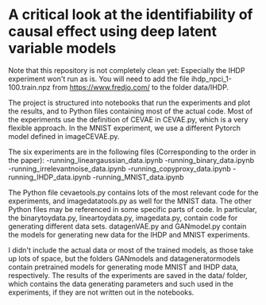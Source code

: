 # A critical look at the identifiability of causal effect using deep latent variable models 

Note that this repository is not completely clean yet: Especially the IHDP experiment won't run as is. You will need to add the file ihdp_npci_1-100.train.npz from  https://www.fredjo.com/ to the folder data/IHDP. 

The project is structured into notebooks that run the experiments and plot the results, and to Python files containing
most of the actual code. Most of the experiments use the definition of CEVAE in CEVAE.py, which is a very flexible
approach. In the MNIST experiment, we use a different Pytorch model defined in imageCEVAE.py. 

The six experiments are in the following files (Corresponding to the order in the paper):
-running_lineargaussian_data.ipynb
-running_binary_data.ipynb
-running_irrelevantnoise_data.ipynb
-running_copyproxy_data.ipynb
-running_IHDP_data.ipynb
-running_MNIST_data.ipynb

The Python file cevaetools.py contains lots of the most relevant code for the experiments, and imagedatatools.py
as well for the MNIST data. The other Python files may be referenced in some specific parts of code. In particular,
the binarytoydata.py, lineartoydata.py, imagedata.py, contain code for generating different data sets. datagenVAE.py
and GANmodel.py contain the models for generating new data for the IHDP and MNIST experiments. 

I didn't include the actual data or most of the trained models, as those take up lots of space, but the folders
GANmodels and datageneratormodels contain pretrained models for generating mode MNIST and IHDP data, respectively.
The results of the experiments are saved in the data/ folder, which contains the data generating parameters and 
such used in the experiments, if they are not written out in the notebooks. 
